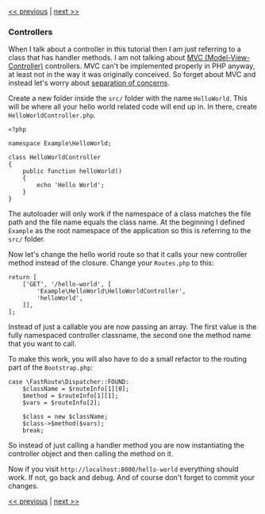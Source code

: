 [<< previous](5-router.md) | [next >>](7-dependency-injection.md)

### Controllers

When I talk about a controller in this tutorial then I am just referring to a class that has handler methods. I am not talking about [MVC (Model-View-Controller)](http://martinfowler.com/eaaCatalog/modelViewController.html) controllers. MVC can't be implemented properly in PHP anyway, at least not in the way it was originally conceived. So forget about MVC and instead let's worry about [separation of concerns](http://en.wikipedia.org/wiki/Separation_of_concerns).

Create a new folder inside the `src/` folder with the name `HelloWorld`. This will be where all your hello world related code will end up in. In there, create `HelloWorldController.php`.

```
<?php

namespace Example\HelloWorld;

class HelloWorldController
{
    public function helloWorld()
    {
        echo 'Hello World';
    }
}
```

The autoloader will only work if the namespace of a class matches the file path and the file name equals the class name. At the beginning I defined `Example` as the root namespace of the application so this is referring to the `src/` folder.

Now let's change the hello world route so that it calls your new controller method instead of the closure. Change your `Routes.php` to this:

```
return [
    ['GET', '/hello-world', [
        'Example\HelloWorld\HelloWorldController', 
        'helloWorld',
    ]],
];
```

Instead of just a callable you are now passing an array. The first value is the fully namespaced controller classname, the second one the method name that you want to call.

To make this work, you will also have to do a small refactor to the routing part of the `Bootstrap.php`:

```
case \FastRoute\Dispatcher::FOUND:
    $className = $routeInfo[1][0];
    $method = $routeInfo[1][1];
    $vars = $routeInfo[2];
    
    $class = new $className;
    $class->$method($vars);
    break;
```

So instead of just calling a handler method you are now instantiating the controller object and then calling the method on it.

Now if you visit `http://localhost:8000/hello-world` everything should work. If not, go back and debug. And of course don't forget to commit your changes.

[<< previous](5-router.md) | [next >>](7-dependency-injection.md)
